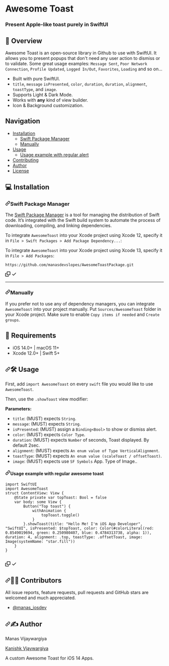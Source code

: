 <h1>Awesome Toast</h1>

<h3>Present Apple-like toast purely in SwiftUI</h3>

<h2>🔭 Overview</h2>

<p>Awesome Toast is an open-source library in Github to use with SwiftUI. It allows you to present popups that don't need any user action to dismiss or to validate. Some great usage examples: <code>Message Sent</code>, <code>Poor Network Connection</code>, <code>Profile Updated</code>, <code>Logged In/Out</code>, <code>Favorites</code>, <code>Loading</code> and so on...</p>


<ul>
<li>Built with pure SwiftUI.</li>
<li><code>title</code>, <code>message</code> <code>isPresented</code>, <code>color</code>, <code>duration</code>, <code>duration</code>,  <code>alignment</code>,  <code>toastType</code>, and  <code>image</code>.</li>
<li>Supports Light &amp; Dark Mode.</li>
<li>Works with <strong>any</strong> kind of view builder.</li>
<li>Icon &amp; Background customization.</li>
</ul>


<h2>Navigation</h2>

<ul>
<li><a href="#-installation">Installation</a>
<ul>
<li><a href="#swift-package-manager">Swift Package Manager</a></li>
<li><a href="#manually">Manually</a></li>
</ul>
</li>
<li><a href="#-usage">Usage</a>
<ul>
<li><a href="#usage-example-with-regular-alert">Usage example with regular alert</a></li>
</ul>
</li>
<li><a href="#-contributing">Contributing</a></li>
<li><a href="#-author">Author</a></li>
<li><a href="#-license">License</a></li>
</ul>

<h2>💻 Installation</h2>
<h3><a id="user-content-swift-package-manager" class="anchor" aria-hidden="true" href="#swift-package-manager"><svg class="octicon octicon-link" viewBox="0 0 16 16" version="1.1" width="16" height="16" aria-hidden="true"><path fill-rule="evenodd" d="M7.775 3.275a.75.75 0 001.06 1.06l1.25-1.25a2 2 0 112.83 2.83l-2.5 2.5a2 2 0 01-2.83 0 .75.75 0 00-1.06 1.06 3.5 3.5 0 004.95 0l2.5-2.5a3.5 3.5 0 00-4.95-4.95l-1.25 1.25zm-4.69 9.64a2 2 0 010-2.83l2.5-2.5a2 2 0 012.83 0 .75.75 0 001.06-1.06 3.5 3.5 0 00-4.95 0l-2.5 2.5a3.5 3.5 0 004.95 4.95l1.25-1.25a.75.75 0 00-1.06-1.06l-1.25 1.25a2 2 0 01-2.83 0z"></path></svg></a>Swift Package Manager</h3>

<p>The <a href="https://swift.org/package-manager/" rel="nofollow">Swift Package Manager</a> is a tool for managing the distribution of Swift code. It’s integrated with the Swift build system to automate the process of downloading, compiling, and linking dependencies.</p>

<p>To integrate <code>AwesomeToast</code> into your Xcode project using Xcode 12, specify it in <code>File &gt; Swift Packages &gt; Add Package Dependency...</code>:</p>
<p>To integrate <code>AwesomeToast</code> into your Xcode project using Xcode 13, specify it in <code>File &gt; Add Packages</code>:</p>

<div class="snippet-clipboard-content position-relative overflow-auto"><pre lang="ogdl"><code>https://github.com/manasdevslopes/AwesomeToastPackage.git</code></pre><div class="zeroclipboard-container position-absolute right-0 top-0">
    <clipboard-copy aria-label="Copy" class="ClipboardButton btn js-clipboard-copy m-2 p-0 tooltipped-no-delay" data-copy-feedback="Copied!" data-tooltip-direction="w" value="https://github.com/manasdevslopes/AwesomeToastPackage.git" tabindex="0" role="button">
      <svg aria-hidden="true" height="16" viewBox="0 0 16 16" version="1.1" width="16" data-view-component="true" class="octicon octicon-copy js-clipboard-copy-icon m-2">
    <path fill-rule="evenodd" d="M0 6.75C0 5.784.784 5 1.75 5h1.5a.75.75 0 010 1.5h-1.5a.25.25 0 00-.25.25v7.5c0 .138.112.25.25.25h7.5a.25.25 0 00.25-.25v-1.5a.75.75 0 011.5 0v1.5A1.75 1.75 0 019.25 16h-7.5A1.75 1.75 0 010 14.25v-7.5z"></path><path fill-rule="evenodd" d="M5 1.75C5 .784 5.784 0 6.75 0h7.5C15.216 0 16 .784 16 1.75v7.5A1.75 1.75 0 0114.25 11h-7.5A1.75 1.75 0 015 9.25v-7.5zm1.75-.25a.25.25 0 00-.25.25v7.5c0 .138.112.25.25.25h7.5a.25.25 0 00.25-.25v-7.5a.25.25 0 00-.25-.25h-7.5z"></path>
</svg>
      <svg aria-hidden="true" height="16" viewBox="0 0 16 16" version="1.1" width="16" data-view-component="true" class="octicon octicon-check js-clipboard-check-icon color-text-success d-none m-2">
    <path fill-rule="evenodd" d="M13.78 4.22a.75.75 0 010 1.06l-7.25 7.25a.75.75 0 01-1.06 0L2.22 9.28a.75.75 0 011.06-1.06L6 10.94l6.72-6.72a.75.75 0 011.06 0z"></path>
</svg>
    </clipboard-copy>
  </div></div>
  
<hr>

<h3><a id="user-content-manually" class="anchor" aria-hidden="true" href="#manually"><svg class="octicon octicon-link" viewBox="0 0 16 16" version="1.1" width="16" height="16" aria-hidden="true"><path fill-rule="evenodd" d="M7.775 3.275a.75.75 0 001.06 1.06l1.25-1.25a2 2 0 112.83 2.83l-2.5 2.5a2 2 0 01-2.83 0 .75.75 0 00-1.06 1.06 3.5 3.5 0 004.95 0l2.5-2.5a3.5 3.5 0 00-4.95-4.95l-1.25 1.25zm-4.69 9.64a2 2 0 010-2.83l2.5-2.5a2 2 0 012.83 0 .75.75 0 001.06-1.06 3.5 3.5 0 00-4.95 0l-2.5 2.5a3.5 3.5 0 004.95 4.95l1.25-1.25a.75.75 0 00-1.06-1.06l-1.25 1.25a2 2 0 01-2.83 0z"></path></svg></a>Manually</h3>

<p>If you prefer not to use any of dependency managers, you can integrate <code>AwesomeToast</code> into your project manually. Put <code>Sources/AwesomeToast</code> folder in your Xcode project. Make sure to enable <code>Copy items if needed</code> and <code>Create groups</code>.</p>


<h2>🧳 Requirements</h2>

<ul>
<li>iOS 14.0+ | macOS 11+</li>
<li>Xcode 12.0+ | Swift 5+</li>
</ul>


<h2><a id="user-content--usage" class="anchor" aria-hidden="true" href="#-usage"><svg class="octicon octicon-link" viewBox="0 0 16 16" version="1.1" width="16" height="16" aria-hidden="true"><path fill-rule="evenodd" d="M7.775 3.275a.75.75 0 001.06 1.06l1.25-1.25a2 2 0 112.83 2.83l-2.5 2.5a2 2 0 01-2.83 0 .75.75 0 00-1.06 1.06 3.5 3.5 0 004.95 0l2.5-2.5a3.5 3.5 0 00-4.95-4.95l-1.25 1.25zm-4.69 9.64a2 2 0 010-2.83l2.5-2.5a2 2 0 012.83 0 .75.75 0 001.06-1.06 3.5 3.5 0 00-4.95 0l-2.5 2.5a3.5 3.5 0 004.95 4.95l1.25-1.25a.75.75 0 00-1.06-1.06l-1.25 1.25a2 2 0 01-2.83 0z"></path></svg></a><g-emoji class="g-emoji" alias="hammer_and_wrench" fallback-src="https://github.githubassets.com/images/icons/emoji/unicode/1f6e0.png">🛠</g-emoji> Usage</h2>

<p>First, add <code>import AwesomeToast</code> on every <code>swift</code> file you would like to use <code>AwesomeToast</code>.</p>
<p>Then, use the <code>.showToast</code> view modifier:</p>

<p><strong>Parameters:</strong></p>

<ul>    
<li><code>title</code>: (MUST) expects <code>String</code>.</li>
<li><code>message</code>: (MUST) expects <code>String</code>.</li>
<li><code>isPresented</code>: (MUST) assign a <code>Binding&lt;Bool&gt;</code> to show or dismiss alert.</li>
<li><code>color</code>: (MUST) expects <code>Color Type</code>.</li>
<li><code>duration</code>: (MUST) expects <code>Number</code> of seconds, Toast displayed. By default 2sec.</li>
<li><code>alignment</code>: (MUST) expects <code>An enum value of Type VerticalAlignment</code>.</li>
<li><code>toastType</code>: (MUST) expects <code>An enum value (scaleToast / offsetToast)</code>.</li>
<li><code>image</code>: (MUST) expects use <code>SF Symbols</code> App. Type of Image..</li>
</ul>


<h4><a id="user-content-usage-example-with-regular-alert" class="anchor" aria-hidden="true" href="#usage-example-with-regular-alert"><svg class="octicon octicon-link" viewBox="0 0 16 16" version="1.1" width="16" height="16" aria-hidden="true"><path fill-rule="evenodd" d="M7.775 3.275a.75.75 0 001.06 1.06l1.25-1.25a2 2 0 112.83 2.83l-2.5 2.5a2 2 0 01-2.83 0 .75.75 0 00-1.06 1.06 3.5 3.5 0 004.95 0l2.5-2.5a3.5 3.5 0 00-4.95-4.95l-1.25 1.25zm-4.69 9.64a2 2 0 010-2.83l2.5-2.5a2 2 0 012.83 0 .75.75 0 001.06-1.06 3.5 3.5 0 00-4.95 0l-2.5 2.5a3.5 3.5 0 004.95 4.95l1.25-1.25a.75.75 0 00-1.06-1.06l-1.25 1.25a2 2 0 01-2.83 0z"></path></svg></a>Usage example with regular awesome toast</h4>


<div class="snippet-clipboard-content position-relative overflow-auto"><pre lang="ogdl"><code>import SwiftUI
import AwesomeToast
struct ContentView: View {
    @State private var topToast: Bool = false
    var body: some View {
        Button("Top toast") {
            withAnimation {
                topToast.toggle()
            }
        }.showToast(title: "Hello Me! I'm iOS App Developer", "SwiftUI", isPresented: $topToast, color: Color(#colorLiteral(red: 0.8549019694, green: 0.250980407, blue: 0.4784313738, alpha: 1)), duration: 4, alignment: .top, toastType: .offsetToast, image: Image(systemName: "star.fill"))
    }
}
    </code></pre><div class="zeroclipboard-container position-absolute right-0 top-0">
    <clipboard-copy aria-label="Copy" class="ClipboardButton btn js-clipboard-copy m-2 p-0 tooltipped-no-delay" data-copy-feedback="Copied!" data-tooltip-direction="w" value="" tabindex="0" role="button">
      <svg aria-hidden="true" height="16" viewBox="0 0 16 16" version="1.1" width="16" data-view-component="true" class="octicon octicon-copy js-clipboard-copy-icon m-2">
    <path fill-rule="evenodd" d="M0 6.75C0 5.784.784 5 1.75 5h1.5a.75.75 0 010 1.5h-1.5a.25.25 0 00-.25.25v7.5c0 .138.112.25.25.25h7.5a.25.25 0 00.25-.25v-1.5a.75.75 0 011.5 0v1.5A1.75 1.75 0 019.25 16h-7.5A1.75 1.75 0 010 14.25v-7.5z"></path><path fill-rule="evenodd" d="M5 1.75C5 .784 5.784 0 6.75 0h7.5C15.216 0 16 .784 16 1.75v7.5A1.75 1.75 0 0114.25 11h-7.5A1.75 1.75 0 015 9.25v-7.5zm1.75-.25a.25.25 0 00-.25.25v7.5c0 .138.112.25.25.25h7.5a.25.25 0 00.25-.25v-7.5a.25.25 0 00-.25-.25h-7.5z"></path>
</svg>
      <svg aria-hidden="true" height="16" viewBox="0 0 16 16" version="1.1" width="16" data-view-component="true" class="octicon octicon-check js-clipboard-check-icon color-text-success d-none m-2">
    <path fill-rule="evenodd" d="M13.78 4.22a.75.75 0 010 1.06l-7.25 7.25a.75.75 0 01-1.06 0L2.22 9.28a.75.75 0 011.06-1.06L6 10.94l6.72-6.72a.75.75 0 011.06 0z"></path>
</svg>
    </clipboard-copy>
  </div></div>
  
  

<h2><a id="user-content--contributors" class="anchor" aria-hidden="true" href="#-contributing"><svg class="octicon octicon-link" viewBox="0 0 16 16" version="1.1" width="16" height="16" aria-hidden="true"><path fill-rule="evenodd" d="M7.775 3.275a.75.75 0 001.06 1.06l1.25-1.25a2 2 0 112.83 2.83l-2.5 2.5a2 2 0 01-2.83 0 .75.75 0 00-1.06 1.06 3.5 3.5 0 004.95 0l2.5-2.5a3.5 3.5 0 00-4.95-4.95l-1.25 1.25zm-4.69 9.64a2 2 0 010-2.83l2.5-2.5a2 2 0 012.83 0 .75.75 0 001.06-1.06 3.5 3.5 0 00-4.95 0l-2.5 2.5a3.5 3.5 0 004.95 4.95l1.25-1.25a.75.75 0 00-1.06-1.06l-1.25 1.25a2 2 0 01-2.83 0z"></path></svg></a><g-emoji class="g-emoji" alias="man_technologist" fallback-src="https://github.githubassets.com/images/icons/emoji/unicode/1f468-1f4bb.png">👨‍💻</g-emoji> Contributors</h2>


<p>All issue reports, feature requests, pull requests and GitHub stars are welcomed and much appreciated.</p>
<ul>
<li><a href="https://github.com/manasdevslopes">@manas_iosdev</a></li>
</ul>


<h2><a id="user-content-️-author" class="anchor" aria-hidden="true" href="#️-author"><svg class="octicon octicon-link" viewBox="0 0 16 16" version="1.1" width="16" height="16" aria-hidden="true"><path fill-rule="evenodd" d="M7.775 3.275a.75.75 0 001.06 1.06l1.25-1.25a2 2 0 112.83 2.83l-2.5 2.5a2 2 0 01-2.83 0 .75.75 0 00-1.06 1.06 3.5 3.5 0 004.95 0l2.5-2.5a3.5 3.5 0 00-4.95-4.95l-1.25 1.25zm-4.69 9.64a2 2 0 010-2.83l2.5-2.5a2 2 0 012.83 0 .75.75 0 001.06-1.06 3.5 3.5 0 00-4.95 0l-2.5 2.5a3.5 3.5 0 004.95 4.95l1.25-1.25a.75.75 0 00-1.06-1.06l-1.25 1.25a2 2 0 01-2.83 0z"></path></svg></a><g-emoji class="g-emoji" alias="writing_hand" fallback-src="https://github.githubassets.com/images/icons/emoji/unicode/270d.png">✍️</g-emoji> Author</h2>

<p>Manas Vijaywargiya</p>
<p><a href="https://github.com/KanishkVijaywargiya">Kanishk Vjaywargiya</a></p>
A custom Awesome Toast for iOS 14 Apps.
